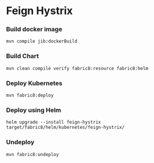 # Feign Hystrix

### Build docker image

`mvn compile jib:dockerBuild`

### Build Chart

`mvn clean compile verify fabric8:resource fabric8:helm`

### Deploy Kubernetes

`mvn fabric8:deploy`

### Deploy using Helm

`helm upgrade --install feign-hystrix target/fabric8/helm/kubernetes/feign-hystrix/`

### Undeploy

`mvn fabric8:undeploy`